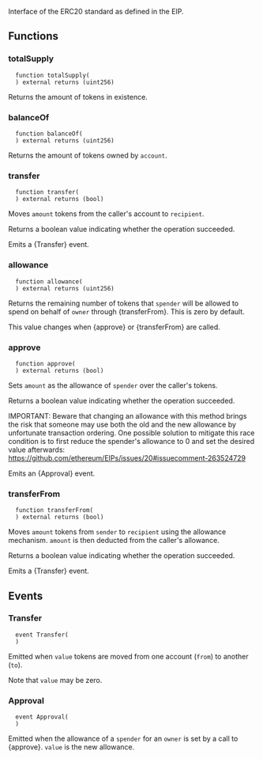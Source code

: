 
Interface of the ERC20 standard as defined in the EIP.

## Functions
### totalSupply
```solidity
  function totalSupply(
  ) external returns (uint256)
```

Returns the amount of tokens in existence.


### balanceOf
```solidity
  function balanceOf(
  ) external returns (uint256)
```

Returns the amount of tokens owned by `account`.


### transfer
```solidity
  function transfer(
  ) external returns (bool)
```

Moves `amount` tokens from the caller's account to `recipient`.

Returns a boolean value indicating whether the operation succeeded.

Emits a {Transfer} event.


### allowance
```solidity
  function allowance(
  ) external returns (uint256)
```

Returns the remaining number of tokens that `spender` will be
allowed to spend on behalf of `owner` through {transferFrom}. This is
zero by default.

This value changes when {approve} or {transferFrom} are called.


### approve
```solidity
  function approve(
  ) external returns (bool)
```

Sets `amount` as the allowance of `spender` over the caller's tokens.

Returns a boolean value indicating whether the operation succeeded.

IMPORTANT: Beware that changing an allowance with this method brings the risk
that someone may use both the old and the new allowance by unfortunate
transaction ordering. One possible solution to mitigate this race
condition is to first reduce the spender's allowance to 0 and set the
desired value afterwards:
https://github.com/ethereum/EIPs/issues/20#issuecomment-263524729

Emits an {Approval} event.


### transferFrom
```solidity
  function transferFrom(
  ) external returns (bool)
```

Moves `amount` tokens from `sender` to `recipient` using the
allowance mechanism. `amount` is then deducted from the caller's
allowance.

Returns a boolean value indicating whether the operation succeeded.

Emits a {Transfer} event.


## Events
### Transfer
```solidity
  event Transfer(
  )
```

Emitted when `value` tokens are moved from one account (`from`) to
another (`to`).

Note that `value` may be zero.

### Approval
```solidity
  event Approval(
  )
```

Emitted when the allowance of a `spender` for an `owner` is set by
a call to {approve}. `value` is the new allowance.

